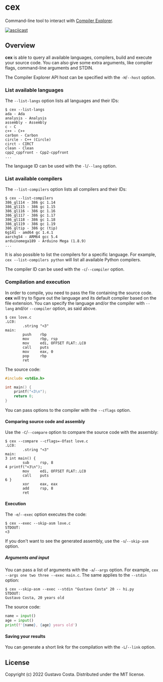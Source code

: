 # cex

Command-line tool to interact with [Compiler Explorer](https://godbolt.org/).

[![asciicast](https://asciinema.org/a/525389.svg)](https://asciinema.org/a/525389)

## Overview

**cex** is able to query all available languages, compilers, build and execute your source code. You can also give some extra arguments, like compiler flags, command-line arguments and STDIN.

The Compiler Explorer API host can be specified with the `-H`/`--host` option.

### List available languages

The `--list-langs` option lists all languages and their IDs:

```text
$ cex --list-langs
ada - Ada
analysis - Analysis
assembly - Assembly
c - C
c++ - C++
carbon - Carbon
circle - C++ (Circle)
circt - CIRCT
clean - Clean
cpp2_cppfront - Cpp2-cppfront
...
```

The language ID can be used with the `-l`/`--lang` option.

### List available compilers

The `--list-compilers` option lists all compilers and their IDs:

```text
$ cex --list-compilers
386_gl114 - 386 gc 1.14
386_gl115 - 386 gc 1.15
386_gl116 - 386 gc 1.16
386_gl117 - 386 gc 1.17
386_gl118 - 386 gc 1.18
386_gl119 - 386 gc 1.19
386_gltip - 386 gc (tip)
6g141 - amd64 gc 1.4.1
aarchg54 - ARM64 gcc 5.4
arduinomega189 - Arduino Mega (1.8.9)
...
```

It is also possible to list the compilers for a specific language. For example, `cex --list-compilers python` will list all available Python compilers.

The compiler ID can be used with the `-c`/`--compiler` option.

### Compilation and execution

In order to compile, you need to pass the file containing the source code. **cex** will try to figure out the language and its default compiler based on the file extension. You can specify the language and/or the compiler with `--lang` and/or `--compiler` option, as said above.

```text
$ cex love.c
.LC0:
        .string "<3"
main:
        push    rbp
        mov     rbp, rsp
        mov     edi, OFFSET FLAT:.LC0
        call    puts
        mov     eax, 0
        pop     rbp
        ret
```

The source code:

```c
#include <stdio.h>

int main() {
    printf("<3\n");
    return 0;
}
```

You can pass options to the compiler with the `--cflags` option.

#### Comparing source code and assembly

Use the `-C`/`--compare` option to compare the source code with the assembly:

```text
$ cex --compare --cflags=-Ofast love.c
.LC0:
        .string "<3"
main:
3 int main() {
        sub     rsp, 8
4 printf("<3\n");
        mov     edi, OFFSET FLAT:.LC0
        call    puts
6 }
        xor     eax, eax
        add     rsp, 8
        ret
```

#### Execution

The `-e`/`--exec` option executes the code:

```text
$ cex --exec --skip-asm love.c
STDOUT:
<3
```

If you don't want to see the generated assembly, use the `-s`/`--skip-asm` option.

##### Arguments and input

You can pass a list of arguments with the `-a`/`--args` option. For example, `cex --args one two three --exec main.c`. The same applies to the `--stdin` option:

```text
$ cex --skip-asm --exec --stdin "Gustavo Costa" 20 -- hi.py
STDOUT:
Gustavo Costa, 20 years old
```

The source code:

```python
name = input()
age = input()
print(f'{name}, {age} years old')
```

#### Saving your results

You can generate a short link for the compilation with the `-L`/`--link` option.

## License

Copyright (c) 2022 Gustavo Costa. Distributed under the MIT license.
